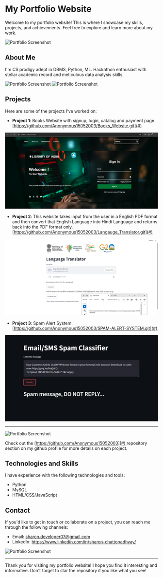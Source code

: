 # My Portfolio Website

Welcome to my portfolio website! This is where I showcase my skills, projects, and achievements. Feel free to explore and learn more about my work.

![Portfolio Screenshot](pic1.jpg)

## About Me
I'm CS prodigy adept in DBMS, Python, ML. Hackathon enthusiast with stellar academic record and meticulous data analysis skills.

![Portfolio Screenshot](pic2.jpg)
![Portfolio Screenshot](pic3.jpg)

## Projects
Here are some of the projects I've worked on:

- **Project 1**: Books Website with signup, login, catalog and payment page. [https://github.com/Anonymous15052003/Books_Website.git](#)

![Portfolio Screenshot](Books_website.png)

- **Project 2**: This website takes input from the user in a English PDF format and then convert that English Language into Hindi Language and returns back into the PDF format only. [https://github.com/Anonymous15052003/Langauge_Translator.git](#)

![Portfolio Screenshot](SIH_Language_Translator.png)

- **Project 3**: Spam Alert System.
[https://github.com/Anonymous15052003/SPAM-ALERT-SYSTEM.git](#)

![Portfolio Screenshot](spam.png)

---

![Portfolio Screenshot](pic5.jpg)

Check out the [https://github.com/Anonymous15052003](#) repository section on my github profile for more details on each project.

## Technologies and Skills
I have experience with the following technologies and tools:

- Python
- MySQL
- HTML/CSS/JavaScript

## Contact
If you'd like to get in touch or collaborate on a project, you can reach me through the following channels:

- Email: sharon.developer07@gmail.com
- LinkedIn: https://www.linkedin.com/in/sharon-chattopadhyay/

![Portfolio Screenshot](pic6.jpg)

---

Thank you for visiting my portfolio website! I hope you find it interesting and informative. Don't forget to star the repository if you like what you see!
